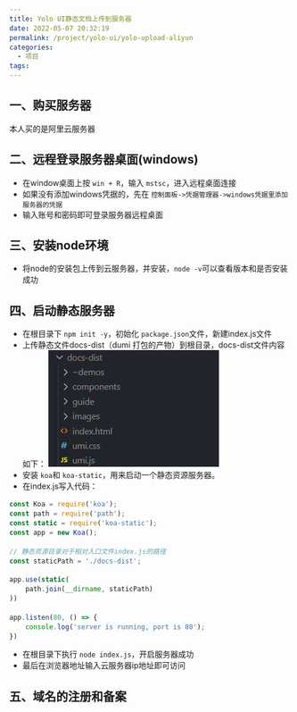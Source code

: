 ```yaml
---
title: Yolo UI静态文档上传到服务器
date: 2022-05-07 20:32:19
permalink: /project/yolo-ui/yolo-upload-aliyun
categories:
  - 项目
tags:
---
```

## 一、购买服务器

本人买的是阿里云服务器

## 二、远程登录服务器桌面(windows)

- 在window桌面上按 `win + R`，输入 `mstsc`，进入远程桌面连接
- 如果没有添加windows凭据的，先在 `控制面板->凭据管理器->windows凭据里添加服务器的凭据`
- 输入账号和密码即可登录服务器远程桌面

## 三、安装node环境

- 将node的安装包上传到云服务器，并安装，`node -v`可以查看版本和是否安装成功

## 四、启动静态服务器

- 在根目录下 `npm init -y`，初始化 `package.json`文件，新建index.js文件
- 上传静态文件docs-dist（dumi 打包的产物）到根目录，docs-dist文件内容如下：
  ![image.png](images/yolo-upload001.png)
- 安装 `koa`和 `koa-static`，用来启动一个静态资源服务器。
- 在index.js写入代码：

```js
const Koa = require('koa');
const path = require('path');
const static = require('koa-static');
const app = new Koa();

// 静态资源目录对于相对入口文件index.js的路径
const staticPath = './docs-dist';

app.use(static(
    path.join(__dirname, staticPath)
))

app.listen(80, () => {
    console.log('server is running, port is 80');
})
```

- 在根目录下执行 `node index.js`，开启服务器成功
- 最后在浏览器地址输入云服务器ip地址即可访问

## 五、域名的注册和备案
